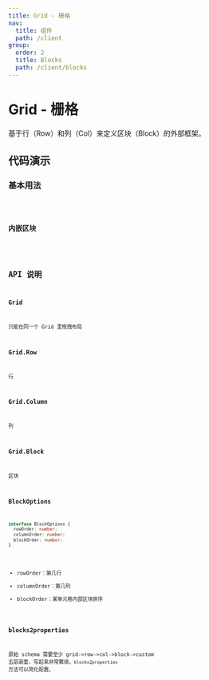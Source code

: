 ```yaml
---
title: Grid - 栅格
nav:
  title: 组件
  path: /client
group:
  order: 2
  title: Blocks 
  path: /client/blocks
---
```


# Grid - 栅格

基于行（Row）和列（Col）来定义区块（Block）的外部框架。

## 代码演示

### 基本用法

<code src="./demos/demo2.tsx"/>

### 内嵌区块

<code src="./demos/demo3.tsx"/>

## API 说明

### Grid

只能在同一个 Grid 里拖拽布局

### Grid.Row

行

### Grid.Column

列

### Grid.Block

区块

### BlockOptions

```ts
interface BlockOptions {
  rowOrder: number;
  columnOrder: number;
  blockOrder: number;
}
```

- rowOrder：第几行
- columnOrder：第几列
- blockOrder：某单元格内部区块排序

### blocks2properties

原始 schema 需要至少 grid->row->col->block->custom 五层嵌套，写起来非常繁琐，`blocks2properties` 方法可以简化配置。